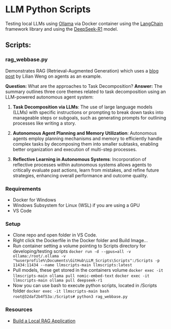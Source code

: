 # LLM Python Scripts

Testing local LLMs using [Ollama](https://github.com/ollama/ollama) via Docker container using the [LangChain](https://python.langchain.com/) framework library and using the [DeepSeek-R1](https://github.com/deepseek-ai/DeepSeek-R1) model.

## Scripts:

### rag_webbase.py
Demonstrates RAG (Retrieval-Augmented Generation) which uses a [blog post](https://lilianweng.github.io/posts/2023-06-23-agent/) by Lilian Weng on agents as an example.

**Question:**
What are the approaches to Task Decomposition?
**Answer:**
The summary outlines three core themes related to task decomposition using an LLM-powered autonomous agent system:

1. **Task Decomposition via LLMs**: The use of large language models (LLMs) with specific instructions or prompting to break down tasks into manageable steps or subgoals, such as generating prompts for outlining processes like writing a story.

2. **Autonomous Agent Planning and Memory Utilization**: Autonomous agents employ planning mechanisms and memory to efficiently handle complex tasks by decomposing them into smaller subtasks, enabling better organization and execution of multi-step processes.

3. **Reflective Learning in Autonomous Systems**: Incorporation of reflective processes within autonomous systems allows agents to critically evaluate past actions, learn from mistakes, and refine future strategies, enhancing overall performance and outcome quality.

### Requirements

- Docker for Windows
- Windows Subsystem for Linux (WSL) if you are using a GPU
- VS Code

### Setup

- Clone repo and open folder in VS Code.
- Right click the Dockerfile in the Docker folder and Build Image...
- Run container setting a volume pointing to Scripts directory for developing/testing scripts
`docker run -d --gpus=all -v ollama:/root/.ollama -v "%userprofile%\Documents\GitHub\LLM_Scripts\Scripts":/Scripts -p 11434:11434 --name llmscripts-main llmscripts:latest`
- Pull models, these get stored in the containers volume
`docker exec -it llmscripts-main ollama pull nomic-embed-text`
`docker exec -it llmscripts-main ollama pull deepseek-r1`
- Now you can use bash to execute python scripts, located in /Scripts folder
`docker exec -it llmscripts-main bash`
`root@32daf2b4f53a:/Scripts# python3 rag_webbase.py`

### Resources
- [Build a Local RAG Application](https://python.langchain.com/v0.2/docs/tutorials/local_rag/)